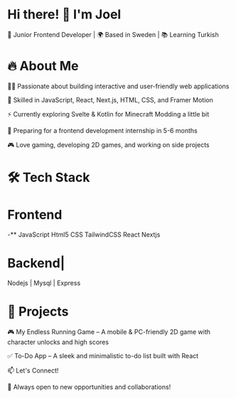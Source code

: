 # Hi there! 👋 I'm Joel

 🚀 Junior Frontend Developer | 🌍 Based in Sweden | 📚 Learning Turkish

# 🔥 About Me

👨‍💻 Passionate about building interactive and user-friendly web applications

🎨 Skilled in JavaScript, React, Next.js, HTML, CSS, and Framer Motion

⚡ Currently exploring Svelte & Kotlin for Minecraft Modding a little bit

📅 Preparing for a frontend development internship in 5-6 months

 🎮 Love gaming, developing 2D games, and working on side projects

# 🛠️ Tech Stack
# Frontend
-** JavaScript
Html5
CSS 
TailwindCSS
React
Nextjs
# Backend|  
Nodejs | 
Mysql | 
Express

# 📌 Projects

🎮 My Endless Running Game – A mobile & PC-friendly 2D game with character unlocks and high scores

✅ To-Do App – A sleek and minimalistic to-do list built with React

📫 Let's Connect!



🚀 Always open to new opportunities and collaborations!

